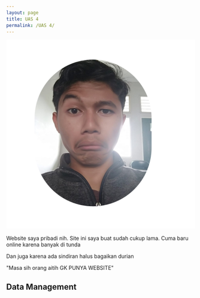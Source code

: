 ```yaml
---
layout: page
title: UAS 4
permalink: /UAS 4/
---
```


![me](/assets/ps.png)

Website saya pribadi nih.
Site ini saya buat sudah cukup lama.
Cuma baru online karena banyak di tunda

Dan juga karena ada sindiran halus bagaikan durian

"Masa sih orang aitih GK PUNYA WEBSITE"


## **Data Management**

[](https://juliansyahnaoza.github.io/UAS%204/)
